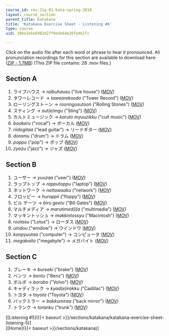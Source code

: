 ```yaml
---
course_id: res-21g-01-kana-spring-2010
layout: course_section
parent_title: Katakana
title: 'Katakana Exercise Sheet - Listening #6'
type: course
uid: 386e2ebe6982827f9e4e64e26fe461fc

---
```


Click on the audio file after each word or phrase to hear it pronounced. All pronunciation recordings for this section are available to download here: ([ZIP - 1.7MB](/coursemedia/res-21g-01-kana-spring-2010/01e2a114d9087ec4273cbc26c273f87e_Section6.zip)) (This ZIP file contains: 28 .mov files.)

Section A
---------

1.  ライブハウス → _raibuhausu_ ("live house") ([MOV](http://www.archive.org/download/MITRES21F.01S10_KATAKANA_EXERCISES/6a1.mov))
2.  タワーレコード → _tawaarekoodo_ ("Tower Record") ([MOV](http://www.archive.org/download/MITRES21F.01S10_KATAKANA_EXERCISES/6a2.mov))
3.  ローリングストーン → _rooringusutoon_ ("Rolling Stones") ([MOV](http://www.archive.org/download/MITRES21F.01S10_KATAKANA_EXERCISES/6a3.mov))
4.  スティング → _sut(e)ingu_ ("Sting") ([MOV](http://www.archive.org/download/MITRES21F.01S10_KATAKANA_EXERCISES/6a4.mov))
5.  カルトミュージック → _karuto myuuzikku_ ("cult music") ([MOV](http://www.archive.org/download/MITRES21F.01S10_KATAKANA_EXERCISES/6a5.mov))
6.  _bookaru_ ("vocal") → ボーカル ([MOV](http://www.archive.org/download/MITRES21F.01S10_KATAKANA_EXERCISES/6a6.mov))
7.  _riidogitaa_ ("lead guitar") → リードギター ([MOV](http://www.archive.org/download/MITRES21F.01S10_KATAKANA_EXERCISES/6a7.mov))
8.  _doramu_ ("drum") → ドラム ([MOV](http://www.archive.org/download/MITRES21F.01S10_KATAKANA_EXERCISES/6a8.mov))
9.  _poppu_ ("pop") → ポップ ([MOV](http://www.archive.org/download/MITRES21F.01S10_KATAKANA_EXERCISES/6a9.mov))
10.  _zyazu_ ("jazz") → ジャズ ([MOV](http://www.archive.org/download/MITRES21F.01S10_KATAKANA_EXERCISES/6a10.mov))

Section B
---------

1.  ユーザー → _yuuzaa_ ("user") ([MOV](http://www.archive.org/download/MITRES21F.01S10_KATAKANA_EXERCISES/6b1.mov))
2.  ラップトップ → _rapputoppu_ ("laptop") ([MOV](http://www.archive.org/download/MITRES21F.01S10_KATAKANA_EXERCISES/6b2.mov))
3.  ネットワーク → _nettowaaku_ ("network") ([MOV](http://www.archive.org/download/MITRES21F.01S10_KATAKANA_EXERCISES/6b3.mov))
4.  フロッピー → _huroppii_ ("floppy") ([MOV](http://www.archive.org/download/MITRES21F.01S10_KATAKANA_EXERCISES/6b4.mov))
5.  ビル ゲーツ → _biru geetu_ ("Bill Gates") ([MOV](http://www.archive.org/download/MITRES21F.01S10_KATAKANA_EXERCISES/6b5.mov))
6.  マルチメディア → _marutimed(i)a_ ("multimedia") ([MOV](http://www.archive.org/download/MITRES21F.01S10_KATAKANA_EXERCISES/6b6.mov))
7.  マッキントッシュ → _makkintossyu_ ("Macintosh") ([MOV](http://www.archive.org/download/MITRES21F.01S10_KATAKANA_EXERCISES/6b7.mov))
8.  _rootasu_ ("Lotus") → ロータス ([MOV](http://www.archive.org/download/MITRES21F.01S10_KATAKANA_EXERCISES/6b8.mov))
9.  _uindou_ ("window") → ウインドウ ([MOV](http://www.archive.org/download/MITRES21F.01S10_KATAKANA_EXERCISES/6b9.mov))
10.  _konpyuutaa_ ("computer") → コンピュータ ([MOV](http://www.archive.org/download/MITRES21F.01S10_KATAKANA_EXERCISES/6b10.mov))
11.  _megabaito_ ("megabyte") → メガバイト ([MOV](http://www.archive.org/download/MITRES21F.01S10_KATAKANA_EXERCISES/6b11.mov))

Section C
---------

1.  ブレーキ → _bureeki_ ("brake") ([MOV](http://www.archive.org/download/MITRES21F.01S10_KATAKANA_EXERCISES/6c1.mov))
2.  ベンツ → _bentu_ ("Benz") ([MOV](http://www.archive.org/download/MITRES21F.01S10_KATAKANA_EXERCISES/6c2.mov))
3.  ボルボ → _borubo_ ("Volvo") ([MOV](http://www.archive.org/download/MITRES21F.01S10_KATAKANA_EXERCISES/6c3.mov))
4.  キャディラック → _kyad(e)irakku_ ("Cadillac") ([MOV](http://www.archive.org/download/MITRES21F.01S10_KATAKANA_EXERCISES/6c4.mov))
5.  トヨタ → _toyota_ ("Toyota") ([MOV](http://www.archive.org/download/MITRES21F.01S10_KATAKANA_EXERCISES/6c5.mov))
6.  バックミラー → _bakkumiraa_ ("back mirror") ([MOV](http://www.archive.org/download/MITRES21F.01S10_KATAKANA_EXERCISES/6c6.mov))
7.  トランク → _toranku_ ("trunk") ([MOV](http://www.archive.org/download/MITRES21F.01S10_KATAKANA_EXERCISES/6c7.mov))

  
\[[Listening #5]({{< baseurl >}}/sections/katakana/katakana-exercise-sheet-listening-5)\]  
\[[Home]({{< baseurl >}}/sections/katakana)\]
